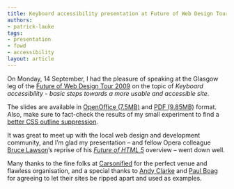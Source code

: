 ```yaml
---
title: Keyboard accessibility presentation at Future of Web Design Tour 2009 in Glasgow
authors:
- patrick-lauke
tags:
- presentation
- fowd
- accessibility
layout: article
---
```

<p>On Monday, 14 September, I had the pleasure of speaking at the Glasgow leg of the <a href="http://events.carsonified.com/fowd/2009/tour/">Future of Web Design Tour 2009</a> on the topic of <cite>Keyboard accessibility - basic steps towards a more usable and accessible site</cite>.</p>
<p>The slides are available in <a href="http://people.opera.com/patrickl/presentations/FOWD_14.09.2009/FOWD_14.09.2009.odp">OpenOffice (7.5MB)</a> and <a href="http://people.opera.com/patrickl/presentations/FOWD_14.09.2009/FOWD_14.09.2009.pdf">PDF (9.85MB)</a> format. Also, make sure to fact-check the results of my small experiment to find a <a href="http://people.opera.com/patrickl/experiments/keyboard/test">better CSS outline suppression</a>.</p>
<p>It was great to meet up with the local web design and development community, and I’m glad my presentation – and fellow Opera colleague <a href="http://www.brucelawson.co.uk">Bruce Lawson</a>’s reprise of his <a href="http://www.brucelawson.co.uk/2009/future-of-web-design-glasgow/"><cite>Future of HTML 5</cite></a> overview – went down well.</p>
<p>Many thanks to the fine folks at <a href="http://carsonified.com">Carsonified</a> for the perfect venue and flawless organisation, and a special thanks to <a href="http://forabeautifulweb.com">Andy Clarke</a> and <a href="http://boagworld.com">Paul Boag</a> for agreeing to let their sites be ripped apart and used as examples.</p>
